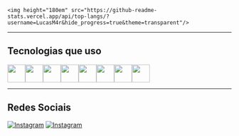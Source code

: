 <div>

    <img height="180em" src="https://github-readme-stats.vercel.app/api/top-langs/?username=LucasM4r&hide_progress=true&theme=transparent"/>
</div>

---

## Tecnologias que uso

<div style="display:flex">
          
<img width="40px" src="https://cdn.jsdelivr.net/gh/devicons/devicon/icons/python/python-original.svg" />

<img width="40px" src="https://cdn.jsdelivr.net/gh/devicons/devicon@latest/icons/javascript/javascript-original.svg" />
          
<img width="40px" src="https://cdn.jsdelivr.net/gh/devicons/devicon/icons/c/c-plain.svg" />

<img width="40px" src="https://cdn.jsdelivr.net/gh/devicons/devicon/icons/cplusplus/cplusplus-plain.svg" />

<img width="40px" src="https://cdn.jsdelivr.net/gh/devicons/devicon@latest/icons/java/java-original.svg" />

<img  width="40px" src="https://cdn.jsdelivr.net/gh/devicons/devicon/icons/arduino/arduino-original.svg" />    

<img width="40px" src="https://cdn.jsdelivr.net/gh/devicons/devicon@latest/icons/pytorch/pytorch-original.svg" />

<img width="40px" src="https://cdn.jsdelivr.net/gh/devicons/devicon@latest/icons/react/react-original.svg" />
 

</div>

---

## Redes Sociais

[![Instagram](https://img.shields.io/badge/Instagram-E4405F?style=for-the-badge&logo=instagram&logoColor=white)](https://www.instagram.com/lucas1m_/)
[![Instagram](https://img.shields.io/badge/Facebook-1877F2?style=for-the-badge&logo=facebook&logoColor=white)](https://www.facebook.com/lucas1marchesan)
